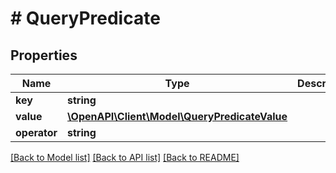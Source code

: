 # # QueryPredicate

## Properties

Name | Type | Description | Notes
------------ | ------------- | ------------- | -------------
**key** | **string** |  |
**value** | [**\OpenAPI\Client\Model\QueryPredicateValue**](QueryPredicateValue.md) |  |
**operator** | **string** |  |

[[Back to Model list]](../../README.md#models) [[Back to API list]](../../README.md#endpoints) [[Back to README]](../../README.md)
